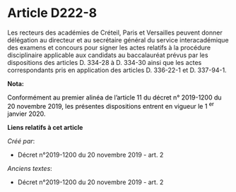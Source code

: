 # Article D222-8

Les recteurs des académies de Créteil, Paris et Versailles peuvent donner délégation au directeur et au secrétaire général du
service interacadémique des examens et concours pour signer les actes relatifs à la procédure disciplinaire applicable aux
candidats au baccalauréat prévus par les dispositions des articles D. 334-28 à D. 334-30 ainsi que les actes correspondants
pris en application des articles D. 336-22-1 et D. 337-94-1.

**Nota:**

<font color="black">Conformément au premier alinéa de l’article 11 du décret n° 2019-1200 du 20 novembre 2019, les présentes
dispositions entrent en vigueur le 1
    <sup>er</sup> janvier 2020.</font>

**Liens relatifs à cet article**

_Créé par_:

  - Décret n°2019-1200 du 20 novembre 2019 - art. 2

_Anciens textes_:

  - Décret n°2019-1200 du 20 novembre 2019 - art. 2
